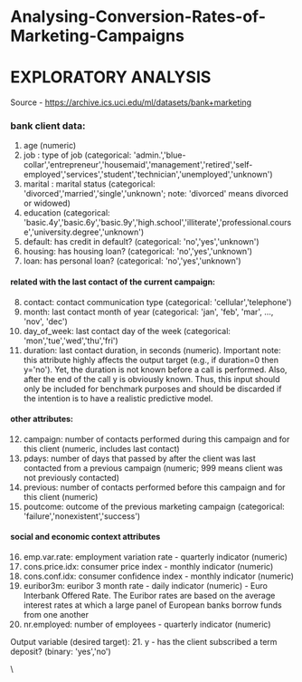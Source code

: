 # Analysing-Conversion-Rates-of-Marketing-Campaigns
# EXPLORATORY ANALYSIS

Source - https://archive.ics.uci.edu/ml/datasets/bank+marketing

### bank client data:
1. age (numeric)
2. job : type of job (categorical: 'admin.','blue-collar','entrepreneur','housemaid','management','retired','self-employed','services','student','technician','unemployed','unknown')
3. marital : marital status (categorical: 'divorced','married','single','unknown'; note: 'divorced' means divorced or widowed)
4. education (categorical: 'basic.4y','basic.6y','basic.9y','high.school','illiterate','professional.course','university.degree','unknown')
5. default: has credit in default? (categorical: 'no','yes','unknown')
6. housing: has housing loan? (categorical: 'no','yes','unknown')
7. loan: has personal loan? (categorical: 'no','yes','unknown')
#### related with the last contact of the current campaign:
8. contact: contact communication type (categorical: 'cellular','telephone')
9. month: last contact month of year (categorical: 'jan', 'feb', 'mar', ..., 'nov', 'dec')
10. day_of_week: last contact day of the week (categorical: 'mon','tue','wed','thu','fri')
11. duration: last contact duration, in seconds (numeric). Important note: this attribute highly affects the output target (e.g., if duration=0 then y='no'). Yet, the duration is not known before a call is performed. Also, after the end of the call y is obviously known. Thus, this input should only be included for benchmark purposes and should be discarded if the intention is to have a realistic predictive model.
#### other attributes:
12. campaign: number of contacts performed during this campaign and for this client (numeric, includes last contact)
13. pdays: number of days that passed by after the client was last contacted from a previous campaign (numeric; 999 means client was not previously contacted)
14. previous: number of contacts performed before this campaign and for this client (numeric)
15. poutcome: outcome of the previous marketing campaign (categorical: 'failure','nonexistent','success')
#### social and economic context attributes
16. emp.var.rate: employment variation rate - quarterly indicator (numeric)
17. cons.price.idx: consumer price index - monthly indicator (numeric)
18. cons.conf.idx: consumer confidence index - monthly indicator (numeric)
19. euribor3m: euribor 3 month rate - daily indicator (numeric) - Euro Interbank Offered Rate. The Euribor rates are based on the average interest rates at which a large panel of European banks borrow funds from one another
20. nr.employed: number of employees - quarterly indicator (numeric)

Output variable (desired target):
21. y - has the client subscribed a term deposit? (binary: 'yes','no')


\

